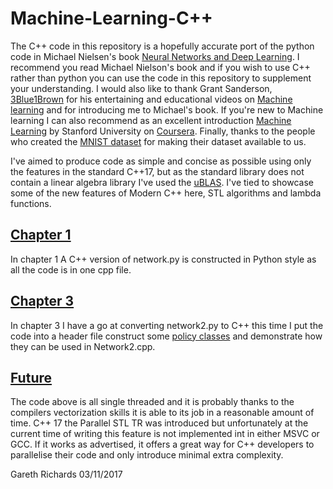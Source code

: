 # Machine-Learning-C++

The C++ code in this repository is a hopefully accurate port of the python code in Michael Nielsen's book 
[Neural Networks and Deep Learning](http://neuralnetworksanddeeplearning.com/). I recommend you read 
Michael Nielson's book and if you wish to use C++ rather than python you can use the code
in this repository to supplement your understanding. I would also like to thank Grant Sanderson, [3Blue1Brown](https://www.youtube.com/channel/UCYO_jab_esuFRV4b17AJtAw/featured) 
for his entertaining and educational videos on [Machine learning](https://www.youtube.com/watch?v=aircAruvnKk&t=68s) and
for introducing me to Michael's book.
If you're new to Machine learning I can also recommend as an excellent introduction
[Machine Learning](https://www.coursera.org/learn/machine-learning/home/welcome) 
by Stanford University on [Coursera](https://www.coursera.org). Finally, thanks to the people who created the 
[MNIST dataset](http://yann.lecun.com/exdb/mnist/) for making their dataset available to us.

I've aimed to produce code as simple and concise as possible using only the features in the standard C++17, but as
the standard library does not contain a linear algebra library I've used the [uBLAS](http://www.boost.org). I've
tied to showcase some of the new features of Modern C++ here, STL algorithms and lambda functions. 

## [Chapter 1](https://github.com/GarethRichards/Machine-Learning-CPP/blob/master/Chapter1.md)
In chapter 1 A C++ version of network.py is constructed in Python style as all the code is in one cpp file.

## [Chapter 3](https://github.com/GarethRichards/Machine-Learning-CPP/blob/master/Chapter3.md)
In chapter 3 I have a go at converting network2.py to C++ this time I put the code into a header file
construct some [policy classes](https://en.wikipedia.org/wiki/Policy-based_design) and demonstrate 
how they can be used in Network2.cpp.

## [Future](https://github.com/GarethRichards/Machine-Learning-CPP/blob/master/Future.md)
The code above is all single threaded and it is probably thanks to the compilers vectorization skills it is able to its job in a reasonable amount of time. C++ 17 the Parallel STL TR was introduced but unfortunately at the current
time of writing this feature is not implemented int in either MSVC or GCC. If it works as advertised, it offers a great way for C++ developers to parallelise their code and only introduce minimal extra complexity.

Gareth Richards 
03/11/2017

